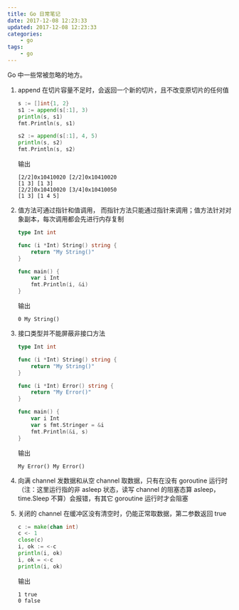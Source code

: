 ```yaml
---
title: Go 日常笔记
date: 2017-12-08 12:23:33
updated: 2017-12-08 12:23:33
categories:
    - go
tags:
    - go
---
```

Go 中一些常被忽略的地方。
<!-- more -->

1. append 在切片容量不足时，会返回一个新的切片，且不改变原切片的任何值
    ```go
    s := []int{1, 2}
    s1 := append(s[:1], 3)
    println(s, s1)
    fmt.Println(s, s1)
    
    s2 := append(s[:1], 4, 5)
    println(s, s2)
    fmt.Println(s, s2)
    ```
    输出
    ```console
    [2/2]0x10410020 [2/2]0x10410020
    [1 3] [1 3]
    [2/2]0x10410020 [3/4]0x10410050
    [1 3] [1 4 5]
    ```

1. 值方法可通过指针和值调用， 而指针方法只能通过指针来调用；值方法针对对象副本，每次调用都会先进行内存复制
    ```go
    type Int int

    func (i *Int) String() string {
        return "My String()"
    }

    func main() {
        var i Int
        fmt.Println(i, &i)
    }
    ```
    输出
    ```console
    0 My String()
    ```

1. 接口类型并不能屏蔽非接口方法
    ```go
    type Int int

    func (i *Int) String() string {
        return "My String()"
    }

    func (i *Int) Error() string {
        return "My Error()"
    }

    func main() {
	    var i Int
        var s fmt.Stringer = &i
        fmt.Println(&i, s)
    }
    ```
    输出
    ```console
    My Error() My Error()
    ```
1. 向满 channel 发数据和从空 channel 取数据，只有在没有 goroutine 运行时（注：这里运行指的非 asleep 状态，读写 channel 的阻塞态算 asleep，time.Sleep 不算）会报错，有其它 goroutine 运行时才会阻塞

1. 关闭的 channel 在缓冲区没有清空时，仍能正常取数据，第二参数返回 true
    ```go
    c := make(chan int)
    c <- 1
    close(c)
    i, ok := <-c
    println(i, ok)
    i, ok = <-c
    println(i, ok)
    ```
    输出
    ```console
    1 true
    0 false
    ```
